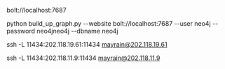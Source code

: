 bolt://localhost:7687

python build_up_graph.py --website bolt://localhost:7687 --user neo4j --password neo4jneo4j --dbname neo4j



ssh -L 11434:202.118.19.61:11434 mayrain@202.118.19.61



ssh -L 11434:202.118.11.9:11434 mayrain@202.118.11.9